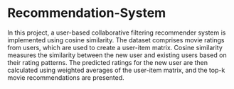 # Recommendation-System
In this project, a user-based collaborative filtering recommender system is implemented
using cosine similarity. The dataset comprises movie ratings from users, which are used to
create a user-item matrix. Cosine similarity measures the similarity between the new user
and existing users based on their rating patterns. The predicted ratings for the new user are
then calculated using weighted averages of the user-item matrix, and the top-k movie
recommendations are presented.
